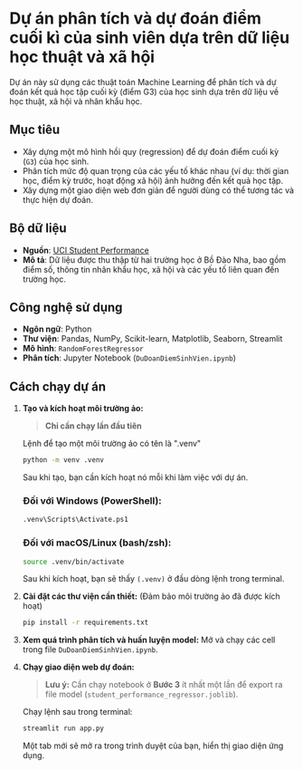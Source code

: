 # Dự án phân tích và dự đoán điểm cuối kì của sinh viên dựa trên dữ liệu học thuật và xã hội

Dự án này sử dụng các thuật toán Machine Learning để phân tích và dự đoán kết quả học tập cuối kỳ (điểm G3) của học sinh dựa trên dữ liệu về học thuật, xã hội và nhân khẩu học.

## Mục tiêu

-   Xây dựng một mô hình hồi quy (regression) để dự đoán điểm cuối kỳ (`G3`) của học sinh.
-   Phân tích mức độ quan trọng của các yếu tố khác nhau (ví dụ: thời gian học, điểm kỳ trước, hoạt động xã hội) ảnh hưởng đến kết quả học tập.
-   Xây dựng một giao diện web đơn giản để người dùng có thể tương tác và thực hiện dự đoán.

## Bộ dữ liệu

-   **Nguồn**: [UCI Student Performance](https://archive.ics.uci.edu/ml/datasets/Student+Performance)
-   **Mô tả**: Dữ liệu được thu thập từ hai trường học ở Bồ Đào Nha, bao gồm điểm số, thông tin nhân khẩu học, xã hội và các yếu tố liên quan đến trường học.

## Công nghệ sử dụng

-   **Ngôn ngữ**: Python
-   **Thư viện**: Pandas, NumPy, Scikit-learn, Matplotlib, Seaborn, Streamlit
-   **Mô hình**: `RandomForestRegressor`
-   **Phân tích**: Jupyter Notebook (`DuDoanDiemSinhVien.ipynb`)

## Cách chạy dự án

1.  **Tạo và kích hoạt môi trường ảo:**
    > **Chỉ cần chạy lần đầu tiên**

    Lệnh để tạo một môi trường ảo có tên là ".venv"
    ```bash
    python -m venv .venv
    ```
    Sau khi tạo, bạn cần kích hoạt nó mỗi khi làm việc với dự án.
    ### Đối với Windows (PowerShell):
    ```bash
    .venv\Scripts\Activate.ps1
    ```

    ### Đối với macOS/Linux (bash/zsh):
    ```bash
    source .venv/bin/activate
    ```
    Sau khi kích hoạt, bạn sẽ thấy `(.venv)` ở đầu dòng lệnh trong terminal.

2.  **Cài đặt các thư viện cần thiết:**
    (Đảm bảo môi trường ảo đã được kích hoạt)
    ```bash
    pip install -r requirements.txt
    ```

3.  **Xem quá trình phân tích và huấn luyện model:**
    Mở và chạy các cell trong file `DuDoanDiemSinhVien.ipynb`.

4.  **Chạy giao diện web dự đoán:**
    > **Lưu ý:** Cần chạy notebook ở **Bước 3** ít nhất một lần để export ra file model (`student_performance_regressor.joblib`).

    Chạy lệnh sau trong terminal:
    ```bash
    streamlit run app.py
    ```
    Một tab mới sẽ mở ra trong trình duyệt của bạn, hiển thị giao diện ứng dụng.
